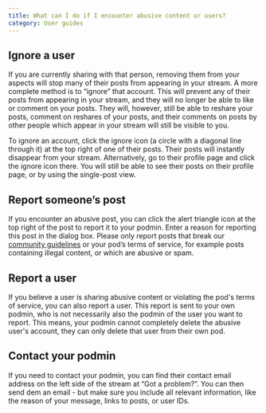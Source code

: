 ```yaml
---
title: What can I do if I encounter abusive content or users?
category: User guides
---
```


## Ignore a user

If you are currently sharing with that person, removing them from your aspects will stop many of their posts from appearing in your stream. A more complete method is to “ignore” that account. This will prevent any of their posts from appearing in your stream, and they will no longer be able to like or comment on your posts. They will, however, still be able to reshare your posts, comment on reshares of your posts, and their comments on posts by other people which appear in your stream will still be visible to you.

To ignore an account, click the ignore icon (a circle with a diagonal line through it) at the top right of one of their posts. Their posts will instantly disappear from your stream. Alternatively, go to their profile page and click the ignore icon there. You will still be able to see their posts on their profile page, or by using the single-post view.

## Report someone’s post

If you encounter an abusive post, you can click the alert triangle icon at the top right of the post to report it to your podmin. Enter a reason for reporting this post in the dialog box. Please only report posts that break our [community guidelines][community_guidelines] or your pod’s terms of service, for example posts containing illegal content, or which are abusive or spam.

## Report a user

If you believe a user is sharing abusive content or violating the pod's terms of service, you can also report a user. This report is sent to your own podmin, who is not necessarily also the podmin of the user you want to report. This means, your podmin cannot completely delete the abusive user's account, they can only delete that user from their own pod.

## Contact your podmin

If you need to contact your podmin, you can find their contact email address on the left side of the stream at “Got a problem?”. You can then send dem an email - but make sure you include all relevant information, like the reason of your message, links to posts, or user IDs.

[community_guidelines]: <%= url_to("site", "community_guidelines") %>